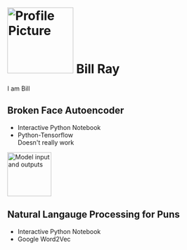# <img src="https://i.imgur.com/U4XzwnX.jpg" alt="Profile Picture" width=150 style="boarder-radius:50%"> Bill Ray
I am Bill


## Broken Face Autoencoder
* Interactive Python Notebook
* Python-Tensorflow  
Doesn't really work
<img src="https://i.imgur.com/4Y3YMG1.png" alt="Model input and outputs" width="100"/>

## Natural Langauge Processing for Puns
* Interactive Python Notebook
* Google Word2Vec
